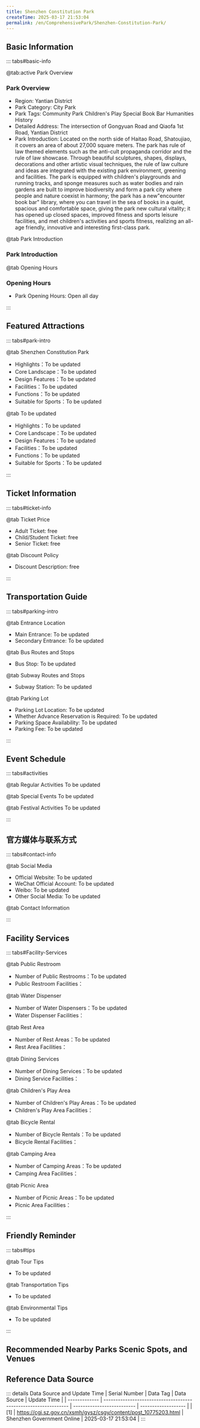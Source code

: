 ```yaml
---
title: Shenzhen Constitution Park
createTime: 2025-03-17 21:53:04
permalink: /en/ComprehensivePark/Shenzhen-Constitution-Park/
---
```



<script setup>
import ImageSwiper from '/.vuepress/theme/components/ImageSwiper.vue'
// 轮播图数据
const swiperItems = [
    {
                link: 'https://cgj.sz.gov.cn/img/4/4005/4005941/10775203.jpg',
                title: 'Shenzhen Constitution Park',
                description: '',
                author: 'Shenzhen Government Online',
                date: '2025/03/17'
                },
  {
                link: 'https://cgj.sz.gov.cn/img/4/4005/4005941/10775203.jpg',
                title: 'Shenzhen Constitution Park',
                description: '',
                author: 'Shenzhen Government Online',
                date: '2025/03/17'
                }
]
// 配置项
const swiperConfig = {
  height: 500,
  showInfo: true
}
</script>
<!-- 轮播图组件 -->
<ImageSwiper :items="swiperItems" :config="swiperConfig" />



## Basic Information

::: tabs#basic-info

@tab:active Park Overview
### Park Overview
- Region: Yantian District
- Park Category: City Park
- Park Tags: Community Park Children's Play Special Book Bar Humanities History
- Detailed Address: The intersection of Gongyuan Road and Qiaofa 1st Road, Yantian District
- Park Introduction: Located on the north side of Haitao Road, Shatoujiao, it covers an area of about 27,000 square meters. The park has rule of law themed elements such as the anti-cult propaganda corridor and the rule of law showcase. Through beautiful sculptures, shapes, displays, decorations and other artistic visual techniques, the rule of law culture and ideas are integrated with the existing park environment, greening and facilities. The park is equipped with children's playgrounds and running tracks, and sponge measures such as water bodies and rain gardens are built to improve biodiversity and form a park city where people and nature coexist in harmony; the park has a new"encounter book bar" library, where you can travel in the sea of books in a quiet, spacious and comfortable space, giving the park new cultural vitality; it has opened up closed spaces, improved fitness and sports leisure facilities, and met children's activities and sports fitness, realizing an all-age friendly, innovative and interesting first-class park.

@tab Park Introduction
### Park Introduction
@tab Opening Hours
### Opening Hours
- Park Opening Hours: Open all day

:::

## Featured Attractions

::: tabs#park-intro

@tab Shenzhen Constitution Park
<ImageCard
image="https://cgj.sz.gov.cn/images/index20230710_1.png"
    title="Shenzhen Constitution Park"
    description="Shenzhen Yantian District Committee and District Government have continuously injected elements of legal culture into the park, and built anti-cult propaganda corridors and legal showcases, so that citizens and tourists can learn legal knowledge and feel the strong legal culture atmosphere while relaxing and playing. The first national citizen self-swearing constitutional oath platform with the Constitution Wall and Constitution Oath Platform as the main body was built in the park, providing a place for ordinary citizens to swear to the Constitution and express their respect for the Constitution and patriotism."
    date=""
    author="Shenzhen Government Online"
/>


- Highlights：To be updated
- Core Landscape：To be updated
- Design Features：To be updated
- Facilities：To be updated
- Functions：To be updated
- Suitable for Sports：To be updated

@tab To be updated
<ImageCard
image="https://cgj.sz.gov.cn/images/index20230710_1.png"
    title="Shenzhen Constitution Park"
    description="Shenzhen Yantian District Committee and District Government have continuously injected elements of legal culture into the park, and built anti-cult propaganda corridors and legal showcases, so that citizens and tourists can learn legal knowledge and feel the strong legal culture atmosphere while relaxing and playing. The first national citizen self-swearing constitutional oath platform with the Constitution Wall and Constitution Oath Platform as the main body was built in the park, providing a place for ordinary citizens to swear to the Constitution and express their respect for the Constitution and patriotism."
    date=""
    author="Shenzhen Government Online"
/>


- Highlights：To be updated
- Core Landscape：To be updated
- Design Features：To be updated
- Facilities：To be updated
- Functions：To be updated
- Suitable for Sports：To be updated

:::

## Ticket Information

::: tabs#ticket-info

@tab Ticket Price
- Adult Ticket: free
- Child/Student Ticket: free
- Senior Ticket: free

@tab Discount Policy
- Discount Description: free

:::

## Transportation Guide

::: tabs#parking-intro

@tab Entrance Location
- Main Entrance: To be updated
- Secondary Entrance: To be updated

@tab Bus Routes and Stops
- Bus Stop: To be updated

@tab Subway Routes and Stops
- Subway Station: To be updated

@tab Parking Lot
- Parking Lot Location: To be updated
- Whether Advance Reservation is Required: To be updated
- Parking Space Availability: To be updated
- Parking Fee: To be updated

:::

## Event Schedule

::: tabs#activities

@tab Regular Activities
To be updated

@tab Special Events
To be updated

@tab Festival Activities
To be updated

:::

## 官方媒体与联系方式

::: tabs#contact-info

@tab Social Media
- Official Website: To be updated
- WeChat Official Account: To be updated
- Weibo: To be updated
- Other Social Media: To be updated

@tab Contact Information

:::

## Facility Services

::: tabs#Facility-Services

@tab Public Restroom
- Number of Public Restrooms：To be updated
- Public Restroom Facilities：

@tab Water Dispenser
- Number of Water Dispensers：To be updated
- Water Dispenser Facilities：

@tab Rest Area
- Number of Rest Areas：To be updated
- Rest Area Facilities：

@tab Dining Services
- Number of Dining Services：To be updated
- Dining Service Facilities：

@tab Children's Play Area
- Number of Children's Play Areas：To be updated
- Children's Play Area Facilities：

@tab Bicycle Rental
- Number of Bicycle Rentals：To be updated
- Bicycle Rental Facilities：

@tab Camping Area
- Number of Camping Areas：To be updated
- Camping Area Facilities：

@tab Picnic Area
- Number of Picnic Areas：To be updated
- Picnic Area Facilities：

:::

## Friendly Reminder

::: tabs#tips

@tab Tour Tips
- To be updated

@tab Transportation Tips
- To be updated

@tab Environmental Tips
- To be updated

:::

## Recommended Nearby Parks Scenic Spots, and Venues

<CardGrid>
  <ImageCard
        image="https://cgj.sz.gov.cn/img/4/4005/4005943/10775209.jpg"
        title="Yantian Shuangyong Park"
        description="Yantian Double Support Park is mainly composed of riverside green space and takes 'supporting the army, caring for the families of soldiers, supporting the gover"
        href="/en/ComprehensivePark/Yantian Shuangyong Park"
        author="Shenzhen Government Online"
        date="2025/01/02"
      />
      <ImageCard
        image="https://cgj.sz.gov.cn/img/4/4005/4005943/10775209.jpg"
        title="Yantian Shuangyong Park"
        description="Yantian Double Support Park is mainly composed of riverside green space and takes 'supporting the army, caring for the families of soldiers, supporting the gover"
        href="/en/ComprehensivePark/Yantian Shuangyong Park"
        author="Shenzhen Government Online"
        date="2025/01/02"
      />
    </CardGrid>


## Reference Data Source

::: details Data Source and Update Time
| Serial Number | Data Tag                                                        | Data Source                | Update Time         |
| ------------- | --------------------------------------------------------------- | -------------------------- | ------------------- |
| [1]           | https://cgj.sz.gov.cn/xsmh/gysz/csgy/content/post_10775203.html | Shenzhen Government Online | 2025-03-17 21:53:04 |
:::

